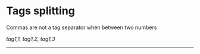 # Tags splitting

Commas are not a tag separator when between two numbers

*tag1,1, tag1,2, tag1,3*

---